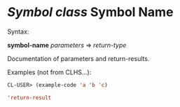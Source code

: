 # *Symbol class* **Symbol Name**

Syntax:

**symbol-name** *parameters* => *return-type*

Documentation of parameters and return-results.

Examples (not from CLHS...):

```lisp
CL-USER> (example-code 'a 'b 'c)

'return-result
```
